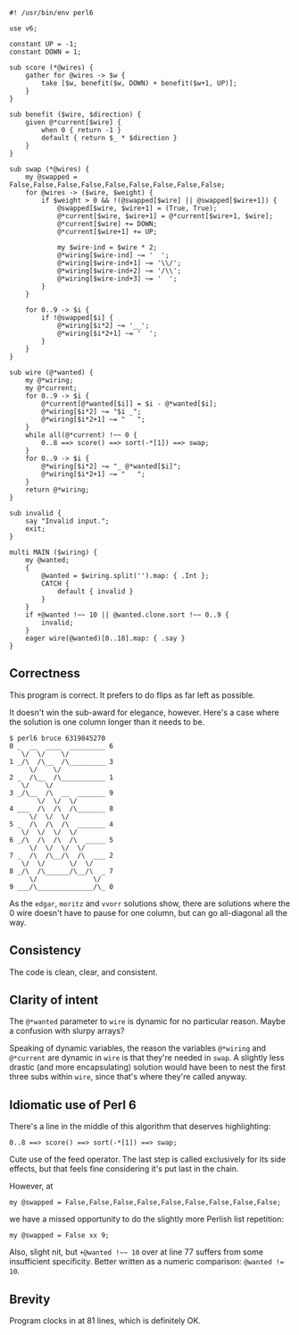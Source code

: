     #! /usr/bin/env perl6

    use v6;

    constant UP = -1;
    constant DOWN = 1;

    sub score (*@wires) {
        gather for @wires -> $w {
            take [$w, benefit($w, DOWN) + benefit($w+1, UP)];
        }
    }

    sub benefit ($wire, $direction) {
        given @*current[$wire] {
            when 0 { return -1 }
            default { return $_ * $direction }
        }
    }

    sub swap (*@wires) {
        my @swapped = False,False,False,False,False,False,False,False,False;
        for @wires -> ($wire, $weight) {
            if $weight > 0 && !(@swapped[$wire] || @swapped[$wire+1]) {
                @swapped[$wire, $wire+1] = (True, True);
                @*current[$wire, $wire+1] = @*current[$wire+1, $wire];
                @*current[$wire] += DOWN;
                @*current[$wire+1] += UP;

                my $wire-ind = $wire * 2;
                @*wiring[$wire-ind] ~= '  ';
                @*wiring[$wire-ind+1] ~= '\\/';
                @*wiring[$wire-ind+2] ~= '/\\';
                @*wiring[$wire-ind+3] ~= '  ';
            }
        }

        for 0..9 -> $i {
            if !@swapped[$i] {
                @*wiring[$i*2] ~= '__';
                @*wiring[$i*2+1] ~= '  ';
            }
        }
    }

    sub wire (@*wanted) {
        my @*wiring;
        my @*current;
        for 0..9 -> $i {
            @*current[@*wanted[$i]] = $i - @*wanted[$i];
            @*wiring[$i*2] ~= "$i _";
            @*wiring[$i*2+1] ~= "   ";
        }
        while all(@*current) !~~ 0 {
            0..8 ==> score() ==> sort(-*[1]) ==> swap;
        }
        for 0..9 -> $i {
            @*wiring[$i*2] ~= "_ @*wanted[$i]";
            @*wiring[$i*2+1] ~= "   ";
        }
        return @*wiring;
    }

    sub invalid {
        say "Invalid input.";
        exit;
    }

    multi MAIN ($wiring) {
        my @wanted;
        {
            @wanted = $wiring.split('').map: { .Int };
            CATCH {
                default { invalid }
            }
        }
        if +@wanted !~~ 10 || @wanted.clone.sort !~~ 0..9 {
            invalid;
        }
        eager wire(@wanted)[0..18].map: { .say }
    }

## Correctness

This program is correct. It prefers to do flips as far left as possible.

It doesn't win the sub-award for elegance, however. Here's a case where the
solution is one column longer than it needs to be.

    $ perl6 bruce 6319845270
    0 _  __  ____  _________ 6
       \/  \/    \/           
    1 _/\  /\__  /\_________ 3
         \/    \/             
    2 _  /\__  /\___________ 1
       \/    \/               
    3 _/\__  /\  __  _______ 9
           \/  \/  \/         
    4 ___  /\  /\  /\_______ 8
         \/  \/  \/           
    5 _  /\  /\  /\  _______ 4
       \/  \/  \/  \/         
    6 _/\  /\  /\  /\  _____ 5
         \/  \/  \/  \/       
    7 _  /\  /\__/\  /\  ___ 2
       \/  \/      \/  \/     
    8 _/\  /\______/\__/\  _ 7
         \/              \/   
    9 ___/\______________/\_ 0

As the `edgar`, `moritz` and `vvorr` solutions show, there are solutions where
the 0 wire doesn't have to pause for one column, but can go all-diagonal all
the way.

## Consistency

The code is clean, clear, and consistent.

## Clarity of intent

The `@*wanted` parameter to `wire` is dynamic for no particular reason. Maybe a
confusion with slurpy arrays?

Speaking of dynamic variables, the reason the variables `@*wiring` and
`@*current` are dynamic in `wire` is that they're needed in `swap`. A slightly
less drastic (and more encapsulating) solution would have been to nest the
first three subs within `wire`, since that's where they're called anyway.

## Idiomatic use of Perl 6

There's a line in the middle of this algorithm that deserves highlighting:

    0..8 ==> score() ==> sort(-*[1]) ==> swap;

Cute use of the feed operator. The last step is called exclusively for its side
effects, but that feels fine considering it's put last in the chain.

However, at

    my @swapped = False,False,False,False,False,False,False,False,False;

we have a missed opportunity to do the slightly more Perlish list repetition:

    my @swapped = False xx 9;

Also, slight nit, but `+@wanted !~~ 10` over at line 77 suffers from some
insufficient specificity. Better written as a numeric comparison: `@wanted !=
10`.

## Brevity

Program clocks in at 81 lines, which is definitely OK.
